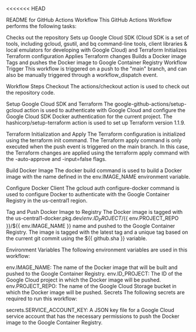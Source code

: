 <<<<<<< HEAD
 
README for GitHub Actions Workflow
This GitHub Actions Workflow performs the following tasks:

Checks out the repository
Sets up Google Cloud SDK (Cloud SDK is a set of tools, including gcloud, gsutil, and bq command-line tools, client libraries & local emulators for developing with Google Cloud) and Terraform
Initializes Terraform configuration
Applies Terraform changes
Builds a Docker image
Tags and pushes the Docker image to Google Container Registry
Workflow Trigger
This workflow is triggered on a push to the "main" branch, and can also be manually triggered through a workflow_dispatch event.

Workflow Steps
Checkout
The actions/checkout action is used to check out the repository code.

Setup Google Cloud SDK and Terraform
The google-github-actions/setup-gcloud action is used to authenticate with Google Cloud and configure the Google Cloud SDK Docker authentication for the current project. The hashicorp/setup-terraform action is used to set up Terraform version 1.1.9.

Terraform Initialization and Apply
The Terraform configuration is initialized using the terraform init command. The Terraform apply command is only executed when the push event is triggered on the main branch. In this case, the Terraform changes are applied using the terraform apply command with the -auto-approve and -input=false flags.

Build Docker Image
The docker build command is used to build a Docker image with the name defined in the env.IMAGE_NAME environment variable.

Configure Docker Client
The gcloud auth configure-docker command is used to configure Docker to authenticate with the Google Container Registry in the us-central1 region.

Tag and Push Docker Image to Registry
The Docker image is tagged with the us-central1-docker.pkg.dev/${{ env.ID_PROJECT }}/${{ env.PROJECT_REPO }}/${{ env.IMAGE_NAME }} name and pushed to the Google Container Registry. The image is tagged with the latest tag and a unique tag based on the current git commit using the ${{ github.sha }} variable.

Environment Variables
The following environment variables are used in this workflow:

env.IMAGE_NAME: The name of the Docker image that will be built and pushed to the Google Container Registry.
env.ID_PROJECT: The ID of the Google Cloud project in which the Docker image will be pushed.
env.PROJECT_REPO: The name of the Google Cloud Storage bucket in which the Docker image will be pushed.
Secrets
The following secrets are required to run this workflow:

secrets.SERVICE_ACCOUNT_KEY: A JSON key file for a Google Cloud service account that has the necessary permissions to push the Docker image to the Google Container Registry.








